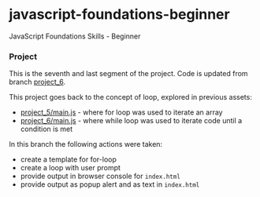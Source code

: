 # javascript-foundations-beginner
JavaScript Foundations Skills - Beginner

### Project 
This is the seventh and last segment of the project. Code is updated from branch [project_6](https://github.com/apa017/javascript-foundations-beginner/tree/project_6). 

This project goes back to the concept of loop, explored in previous assets:
- [project_5/main.js](https://github.com/apa017/javascript-foundations-beginner/blob/project_5/main.js) - where for loop was used to iterate an array
- [project_6/main.js](https://github.com/apa017/javascript-foundations-beginner/blob/project_6/main.js) - where while loop was used to iterate code until a condition is met

In this branch the following actions were taken:
- create a template for for-loop
- create a loop with user prompt
- provide output in browser console for `index.html`
- provide output as popup alert and as text in `index.html`

